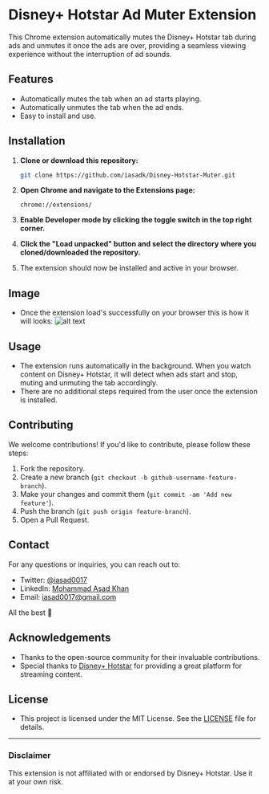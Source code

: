 # Disney+ Hotstar Ad Muter Extension

This Chrome extension automatically mutes the Disney+ Hotstar tab during ads and unmutes it once the ads are over, providing a seamless viewing experience without the interruption of ad sounds.

## Features

- Automatically mutes the tab when an ad starts playing.
- Automatically unmutes the tab when the ad ends.
- Easy to install and use.

## Installation

1. **Clone or download this repository:**
    ```bash
    git clone https://github.com/iasadk/Disney-Hotstar-Muter.git
    ```

2. **Open Chrome and navigate to the Extensions page:**
    ```
    chrome://extensions/
    ```

3. **Enable Developer mode by clicking the toggle switch in the top right corner.**

4. **Click the "Load unpacked" button and select the directory where you cloned/downloaded the repository.**

5. The extension should now be installed and active in your browser.

## Image
 - Once the extension load's successfully on your browser this is how it will looks:
 ![alt text](https://i.ibb.co/7KLFDD4/image.png "Title")
## Usage

- The extension runs automatically in the background. When you watch content on Disney+ Hotstar, it will detect when ads start and stop, muting and unmuting the tab accordingly.
- There are no additional steps required from the user once the extension is installed.

## Contributing

We welcome contributions! If you'd like to contribute, please follow these steps:

1. Fork the repository.
2. Create a new branch (`git checkout -b github-username-feature-branch`).
3. Make your changes and commit them (`git commit -am 'Add new feature'`).
4. Push the branch (`git push origin feature-branch`).
5. Open a Pull Request.


## Contact

For any questions or inquiries, you can reach out to:

- Twitter: [@iasad0017](https://twitter.com/iasad0017)
- LinkedIn: [Mohammad Asad Khan](https://www.linkedin.com/in/mohammad-asad-khan/)
- Email: iasad0017@gmail.com

All the best 🤝

## Acknowledgements

- Thanks to the open-source community for their invaluable contributions.
- Special thanks to [Disney+ Hotstar](https://www.hotstar.com) for providing a great platform for streaming content.

## License

- This project is licensed under the MIT License. See the [LICENSE](LICENSE) file for details.
---

### Disclaimer

This extension is not affiliated with or endorsed by Disney+ Hotstar. Use it at your own risk.
